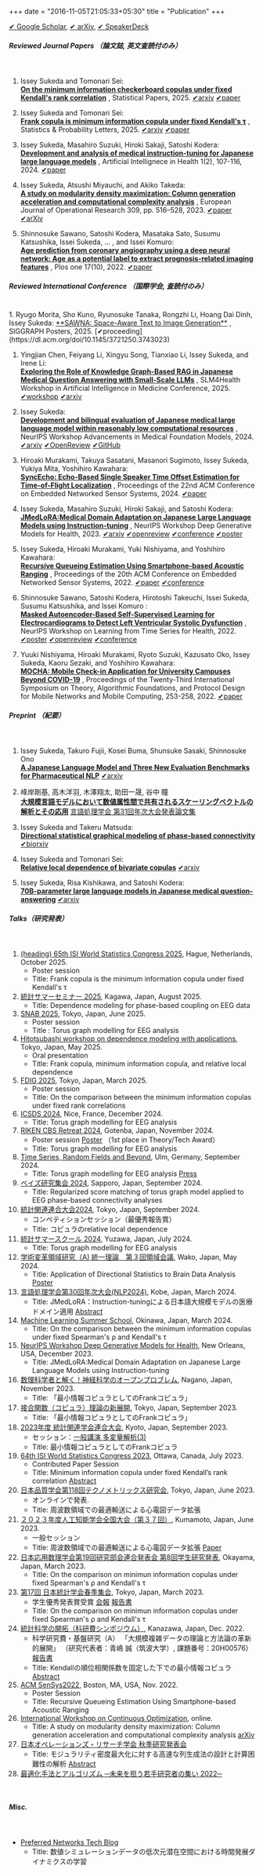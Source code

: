 +++
date = "2016-11-05T21:05:33+05:30"
title = "Publication"
+++

[✔︎ Google Scholar](https://scholar.google.co.jp/citations?user=Dc_v0BsAAAAJ&hl=ja&oi=ao), 
[✔︎ arXiv](https://arxiv.org/search/?query=Issey+Sukeda&searchtype=author&abstracts=show&order=-announced_date_first&size=50), 
[✔︎ SpeakerDeck](https://speakerdeck.com/stardust11)

##### Reviewed Journal Papers （論文誌, 英文査読付のみ）
<br />

1. Issey Sukeda and Tomonari Sei:  
<u>**On the minimum information checkerboard copulas under fixed Kendall's rank correlation**</u>
    , Statistical Papers, 2025. [✔︎arxiv](https://arxiv.org/abs/2306.01604) [✔︎paper](https://link.springer.com/article/10.1007/s00362-024-01648-9)

1. Issey Sukeda and Tomonari Sei:  
<u>**Frank copula is minimum information copula under fixed Kendall's τ**</u>
    , Statistics & Probability Letters, 2025. [✔︎arxiv](https://arxiv.org/abs/2406.14814) [✔︎paper](https://www.sciencedirect.com/science/article/pii/S016771522400258X?via%3Dihub)

1. Issey Sukeda, Masahiro Suzuki, Hiroki Sakaji, Satoshi Kodera:  
<u>**Development and analysis of medical instruction-tuning for Japanese large language models**</u>
    , Artificial Intellignece in Health 1(2), 107-116, 2024. [✔︎paper](https://accscience.com/journal/AIH/articles/online_first/1381)

1. Issey Sukeda, Atsushi Miyauchi, and Akiko Takeda:  
<u>**A study on modularity density maximization: Column generation acceleration and computational complexity analysis**</u> 
    , European Journal of Operational Research 309, pp. 516–528, 2023. [✔︎paper](https://www.sciencedirect.com/science/article/pii/S037722172300111X) [✔︎arXiv](https://arxiv.org/abs/2206.10901)

1. Shinnosuke Sawano, Satoshi Kodera, Masataka Sato, Susumu Katsushika, Issei Sukeda, ... , and Issei Komuro:  
<u>**Age prediction from coronary angiography using a deep neural network: Age as a potential label to extract prognosis-related imaging features**</u>
    , Plos one 17(10), 2022. [✔︎paper](https://journals.plos.org/plosone/article?id=10.1371/journal.pone.0276928)


##### Reviewed International Conference （国際学会, 査読付のみ）
<br />
1. Ryugo Morita, Sho Kuno, Ryunosuke Tanaka, Rongzhi Li, Hoang Dai Dinh, Issey Sukeda:  
<u>**SAWNA: Space-Aware Text to Image Generation**</u>
, SIGGRAPH Posters, 2025.
[✔︎proceeding](https://dl.acm.org/doi/10.1145/3721250.3743023)

1. Yingjian Chen, Feiyang Li, Xingyu Song, Tianxiao Li, Issey Sukeda, and Irene Li:  
<u>**Exploring the Role of Knowledge Graph-Based RAG in Japanese Medical Question Answering with Small-Scale LLMs**</u>
, SLM4Health Workshop in Artificial Intelligence in Medicine Conference, 2025.
[✔︎workshop](https://slm4health2025.netlify.app/) [✔︎arxiv](https://arxiv.org/pdf/2504.10982)

1. Issey Sukeda:  
<u>**Development and bilingual evaluation of Japanese medical large language model within reasonably low computational resources**</u>
    , NeurIPS Workshop Advancements in Medical Foundation Models, 2024.  
    [✔︎arxiv](https://arxiv.org/pdf/2409.11783) [✔︎OpenReview](https://openreview.net/forum?id=zQtNbljfK6) [✔︎GitHub](https://github.com/stardust-coder/japanese-lm-med-harness)

1. Hiroaki Murakami, Takuya Sasatani, Masanori Sugimoto, Issey Sukeda, Yukiya Mita, Yoshihiro Kawahara:  
<u>**SyncEcho: Echo-Based Single Speaker Time Offset Estimation for Time-of-Flight Localization**</u>
    , Proceedings of the 22nd ACM Conference on Embedded Networked Sensor Systems, 2024.  [✔︎paper](https://dl.acm.org/doi/10.1145/3666025.3699369)

1. Issey Sukeda, Masahiro Suzuki, Hiroki Sakaji, and Satoshi Kodera:  
<u>**JMedLoRA:Medical Domain Adaptation on Japanese Large Language Models using Instruction-tuning**</u>
    , NeurIPS Workshop Deep Generative Models for Health, 2023.
    [✔︎arxiv](https://arxiv.org/abs/2310.10083) [✔︎openreview](https://openreview.net/forum?id=BfHX0hKRSe) [✔︎conference](https://sites.google.com/ethz.ch/dgm4h-neurips2023) [✔︎poster](https://nips.cc/virtual/2023/75422)

1. Issey Sukeda, Hiroaki Murakami, Yuki Nishiyama, and Yoshihiro Kawahara:   
<u>**Recursive Queueing Estimation Using Smartphone-based Acoustic Ranging**</u>
    , Proceedings of the 20th ACM Conference on Embedded Networked Sensor Systems, 2022. [✔︎paper](https://dl.acm.org/doi/10.1145/3560905.3568097) [✔︎conference](http://sensys.acm.org/2022/)

1. Shinnosuke Sawano, Satoshi Kodera, Hirotoshi Takeuchi, Issei Sukeda, Susumu Katsushika, and Issei Komuro :  
<u>**Masked Autoencoder-Based Self-Supervised Learning for Electrocardiograms to Detect Left Ventricular Systolic Dysfunction**</u>
    , NeurIPS Workshop on Learning from Time Series for Health, 2022. [✔︎poster](https://neurips.cc/media/PosterPDFs/NeurIPS%202022/60064.png?t=1669681561.7912426) [✔︎openreview](https://openreview.net/forum?id=gz7c2HIcub7) [✔︎conference](https://timeseriesforhealth.github.io)

1. Yuuki Nishiyama, Hiroaki Murakami, Ryoto Suzuki, Kazusato Oko, Issey Sukeda, Kaoru Sezaki, and Yoshihiro Kawahara:    
<u>**MOCHA: Mobile Check-in Application for University Campuses Beyond COVID-19**</u>
    , Proceedings of the Twenty-Third International Symposium on Theory, Algorithmic Foundations, and Protocol Design for Mobile Networks and Mobile Computing, 253-258, 2022. [✔︎paper](https://dl.acm.org/doi/proceedings/10.1145/3492866)


##### Preprint （紀要）
<br />

1. Issey Sukeda, Takuro Fujii, Kosei Buma, Shunsuke Sasaki, Shinnosuke Ono  
<u>**A Japanese Language Model and Three New Evaluation Benchmarks for Pharmaceutical NLP**</u>
[✔︎arxiv](http://arxiv.org/abs/2505.16661)


1. 峰岸剛基, 高木洋羽, 木澤翔太, 助田一晟, 谷中 瞳  
<u>**大規模言語モデルにおいて数値属性間で共有されるスケーリングベクトルの解析とその応用**</u>
[言語処理学会 第31回年次大会発表論文集](https://www.anlp.jp/proceedings/annual_meeting/2025/pdf_dir/A6-2.pdf)

1. Issey Sukeda and Takeru Matsuda:  
<u>**Directional statistical graphical modeling of phase-based connectivity**</u>
[✔︎biorxiv](https://www.biorxiv.org/content/10.1101/2025.03.04.641567v1)

1. Issey Sukeda and Tomonari Sei:  
<u>**Relative local dependence of bivariate copulas**</u>
[✔︎arxiv](https://arxiv.org/abs/2407.16948)

1. Issey Sukeda, Risa Kishikawa, and Satoshi Kodera:  
<u>**70B-parameter large language models in Japanese medical question-answering**</u>
[✔︎arxiv](https://arxiv.org/abs/2406.14882)


##### Talks（研究発表）
<br />

1. [(heading) 65th ISI World Statistics Congress 2025](https://www.isi-next.org/conferences/isi-wsc2025/), Hague, Netherlands, October 2025.
    - Poster session 
    - Title: Frank copula is the minimum information copula under fixed Kendall's τ
1. [統計サマーセミナー 2025](), Kagawa, Japan, August 2025.
    - Title: Dependence modeling for phase-based coupling on EEG data
1. [SNAB 2025](https://yangfengstat.github.io/snab2025/), Tokyo, Japan, June 2025.
    - Poster session
    - Title : Torus graph modelling for EEG analysis
1. [Hitotsubashi workshop on dependence modeling with applications](https://sites.google.com/view/takaakikoike/workshop/hitotsubashi-workshop-on-dependence-modeling-with-applications?authuser=0), Tokyo, Japan, May 2025.
    - Oral presentation
    - Title: Frank copula, minimum information copula, and relative local dependence
1. [FDIG 2025](https://sites.google.com/view/fdig2025/), Tokyo, Japan, March 2025.
    - Poster session
    - Title: On the comparison between the minimum information copulas under fixed rank correlations
1. [ICSDS 2024](https://sites.google.com/view/ims-icsds2024/), Nice, France, December 2024.
    - Title: Torus graph modelling for EEG analysis  
1. [RIKEN CBS Retreat 2024](https://cbs.riken.jp/jp/lifeatcbs/retreat.html), Gotenba, Japan, November 2024.
    - Poster session [Poster](https://drive.google.com/drive/folders/1qxN6J-EmSJ1wOCkfKTzu-h4EI-lGO20P) （1st place in Theory/Tech Award）
    - Title: Torus graph modelling for EEG analysis
1. [Time Series, Random Fields and Beyond](https://www.uni-ulm.de/mawi/mawi-stochastik/allgemeines/aktuelles/fall-school-time-series-random-fields-and-beyond-2024/), Ulm, Germany, September 2024.
    - Title: Torus graph modelling for EEG analysis   [Press](https://www.uni-ulm.de/en/mawi/faculty/mawi-detailseiten/news-details/article/deutsch-japanische-herbstschule-an-der-uni-ulm/)
1. [ベイズ研究集会 2024](https://sites.google.com/view/ssugasawa/summer-symposium2024), Sapporo, Japan, September 2024.
    - Title: Regularized score matching of torus graph model applied to EEG phase-based connectivity analyses
1. [統計関連連合大会2024](https://pub.confit.atlas.jp/ja/event/jfssa2024), Tokyo, Japan, September 2024.
    - コンペティションセッション（最優秀報告賞）
    - Title: コピュラのrelative local dependence
1. [統計サマースクール 2024](https://sites.google.com/view/ysg2024), Yuzawa, Japan, July 2024.
    - Title: Torus graph modelling for EEG analysis
1. [学術変革領域研究（A) 統一理論　第３回領域会議](https://unifiedtheory.jp/wp-content/uploads/2024/05/Poster-presenters-list-5.16.pdf), Wako, Japan, May 2024.
    - Title: Application of Directional Statistics to Brain Data Analysis [Poster]()
1. [言語処理学会第30回年次大会(NLP2024)](https://www.anlp.jp/proceedings/annual_meeting/2024/), Kobe, Japan, March 2024.
    - Title: JMedLoRA：Instruction-tuningによる日本語大規模モデルの医療ドメイン適用 [Abstract](https://www.anlp.jp/proceedings/annual_meeting/2024/pdf_dir/P9-4.pdf)
1. [Machine Learning Summer School](https://groups.oist.jp/mlss), Okinawa, Japan, March 2024.
    - Title: On the comparison between the minimum information copulas under fixed Spearman's ρ and Kendall's τ
1. [NeurIPS Workshop Deep Generative Models for Health](https://sites.google.com/ethz.ch/dgm4h-neurips2023/home), New Orleans, USA, December 2023.
    - Title: JMedLoRA:Medical Domain Adaptation on Japanese Large Language Models using Instruction-tuning
1. [数理科学者と解く！神経科学のオープンプロブレム](https://sites.google.com/view/neuro-mathematics2023/講演一覧), Nagano, Japan, November 2023.
    - Title: 「最小情報コピュラとしてのFrankコピュラ」
1. [接合関数（コピュラ）理論の新展開](https://sites.google.com/view/copulaws2023/), Tokyo, Japan, September 2023.
    - Title: 「最小情報コピュラとしてのFrankコピュラ」
1. [2023年度 統計関連学会連合大会](https://confit.atlas.jp/guide/event/jfssa2023/top), Kyoto, Japan, September 2023.
    - セッション：[一般講演 多変量解析(3)](https://confit.atlas.jp/guide/event/jfssa2023/session/4E13-17/tables?ZrzOORZGUO)
    - Title: 最小情報コピュラとしてのFrankコピュラ
1. [64th ISI World Statistics Congress 2023](https://www.isi2023.org/conferences/session/543/details/), Ottawa, Canada, July 2023.
    - Contributed Paper Session
    - Title: Minimum information copula under fixed Kendall’s rank correlation [Abstract](https://www.isi2023.org/media/abstracts/ottawa-2023_dda16125a1b0f0819b3a2b3531b4a631.pdf)
1. [日本品質学会第118回テクノメトリックス研究会](), Tokyo, Japan, June 2023.
    - オンラインで発表.
    - Title: 周波数領域での最適輸送による心電図データ拡張
1. [２０２３年度人工知能学会全国大会（第３７回）](https://confit.atlas.jp/guide/event/jsai2023/session/1N01-05/detail?lang=ja), Kumamoto, Japan, June 2023.
    - 一般セッション
    - Title: 周波数領域での最適輸送による心電図データ拡張 [Paper](https://www.jstage.jst.go.jp/article/pjsai/JSAI2023/0/JSAI2023_1N3GS1004/_pdf)
1. [日本応用数理学会第19回研究部会連合発表会 第8回学生研究発表](http://wakate.jsiam.org/?p=128), Okayama, Japan, March 2023.
    - Title: On the comparison on minimun information copulas under fixed Spearman's ρ and Kendall's τ
1. [第17回 日本統計学会春季集会](https://jss2023spring.ywstat.jp), Tokyo, Japan,  March 2023.
    - 学生優秀発表賞受賞 [会報](https://www.jss.gr.jp/wp-content/uploads/K195.pdf) [報告書](https://www.jss.gr.jp/wp-content/uploads/17th-shunki-houkoku.pdf)
    - Title: On the comparison on minimun information copulas under fixed Spearman's ρ and Kendall's τ
1. [統計科学の開拓（科研費シンポジウム）](http://stat.w3.kanazawa-u.ac.jp/ksympo22.html), Kanazawa, Japan, Dec. 2022.
    - 科学研究費・基盤研究（A） 「大規模複雑データの理論と方法論の革新的展開」 （研究代表者：青嶋 誠（筑波大学）, 課題番号：20H00576）[報告書](https://www.math.tsukuba.ac.jp/~aoshima-lab/jp/report_kanazawa22.pdf)
    - Title: Kendallの順位相関係数を固定した下での最小情報コピュラ [Abstract](http://stat.w3.kanazawa-u.ac.jp/sympo22/sukeda_y.pdf) 
1. [ACM SenSys2022](http://sensys.acm.org/2022/), Boston, MA, USA, Nov. 2022.
    - Poster Session
    - Title: Recursive Queueing Estimation Using Smartphone-based Acoustic Ranging
1. [International Workshop on Continuous Optimization](http://www.opt.c.titech.ac.jp/DecemberWorkshop/#speakers), online.
    - Title: A study on modularity density maximization: Column generation acceleration and computational complexity analysis [arXiv](https://arxiv.org/abs/2206.10901)
1. [日本オペレーションズ・リサーチ学会 秋季研究発表会](https://orsj.org/nc2022f/programpage)
    - Title: モジュラリティ密度最大化に対する高速な列生成法の設計と計算困難性の解析 [Abstract](https://orsj.org/wp-content/nc-abstract/nc2022f/2022f-1-A-2.pdf)
1. [最適化手法とアルゴリズム ─未来を担う若手研究者の集い 2022─](http://trout.math.cst.nihon-u.ac.jp/~ito.m/soma/wakate22.html) 

<br />

##### Misc.
<br />

* [Preferred Networks Tech Blog](https://tech.preferred.jp/ja/blog/数値シミュレーションデータの低次元潜在空間に/)
    - Title: 数値シミュレーションデータの低次元潜在空間における時間発展ダイナミクスの学習

